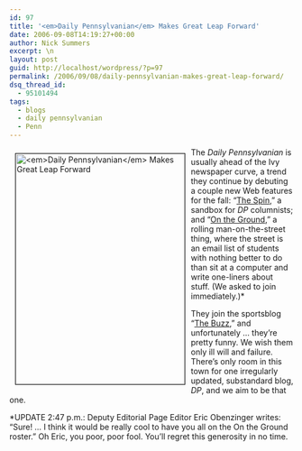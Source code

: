 ```yaml
---
id: 97
title: '<em>Daily Pennsylvanian</em> Makes Great Leap Forward'
date: 2006-09-08T14:19:27+00:00
author: Nick Summers
excerpt: \n
layout: post
guid: http://localhost/wordpress/?p=97
permalink: /2006/09/08/daily-pennsylvanian-makes-great-leap-forward/
dsq_thread_id:
  - 95101494
tags:
  - blogs
  - daily pennsylvanian
  - Penn
---
```

<img width="300" vspace="10" hspace="10" height="409" border="1" align="left" src="http://www.ivygateblog.com/wp-content/uploads/2006/09/oldpcad.jpg" alt="<em>Daily Pennsylvanian</em> Makes Great Leap Forward" />The _Daily Pennsylvanian_ is usually ahead of the Ivy newspaper curve, a trend they continue by debuting a couple new Web features for the fall: &#8220;[The Spin](http://lamp.dailypennsylvanian.com/blogs/?section=2),&#8221; a sandbox for _DP_ columnists; and &#8220;[On the Ground](http://lamp.dailypennsylvanian.com/blogs/?section=3),&#8221; a rolling man-on-the-street thing, where the street is an email list of students with nothing better to do than sit at a computer and write one-liners about stuff. (We asked to join immediately.)*&nbsp;

They join the sportsblog &#8220;[The Buzz](http://lamp.dailypennsylvanian.com/blogs/index.php?section=1),&#8221; and unfortunately &#8230; they&#8217;re pretty funny. We wish them only ill will and failure. There&#8217;s only room in this town for one irregularly updated, substandard blog, _DP_, and we aim to be that one.

*UPDATE 2:47 p.m.: Deputy Editorial Page Editor Eric Obenzinger writes: &#8220;Sure! &#8230; I think it would be really cool to have you all on the On the Ground roster.&#8221; Oh Eric, you poor, poor fool. You&#8217;ll regret this generosity in no time.